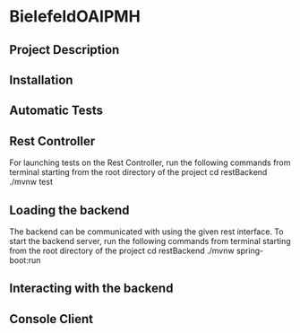 # BielefeldOAIPMH

Project Description
------------

Installation
------------

Automatic Tests
------------

## Rest Controller
For launching tests on the Rest Controller, run the following commands from terminal starting from the root directory of the project
    cd restBackend
    ./mvnw test
    

Loading the backend
------------
The backend can be communicated with using the given rest interface.
To start the backend server, run the following commands from terminal starting from the root directory of the project
    cd restBackend
    ./mvnw spring-boot:run


Interacting with the backend
------------

## Console Client
